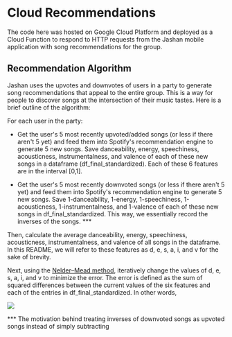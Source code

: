 # Cloud Recommendations

The code here was hosted on Google Cloud Platform and deployed as a Cloud Function to respond to HTTP requests from the Jashan mobile application with song recommendations for the group.

## Recommendation Algorithm

Jashan uses the upvotes and downvotes of users in a party to generate song recommendations that appeal to the entire group. This is a way for people to discover songs at the intersection of their music tastes. Here is a brief outline of the algorithm:

For each user in the party:

- Get the user's  5 most recently upvoted/added songs (or less if there aren't 5 yet) and feed them into Spotify's recommendation engine to generate 5 new songs. Save danceability, energy, speechiness, acousticness, instrumentalness, and valence of each of these new songs in a dataframe (df_final_standardized). Each of these 6 features are in the interval [0,1].
 
 - Get the user's  5 most recently downvoted songs (or less if there aren't 5 yet) and feed them into Spotify's recommendation engine to generate 5 new songs. Save 1-danceability, 1-energy, 1-speechiness, 1-acousticness, 1-instrumentalness, and 1-valence of each of these new songs in df_final_standardized. This way, we essentially record the inverses of the songs. ***
 
Then, calculate the average danceability, energy, speechiness, acousticness, instrumentalness, and valence of all songs in the dataframe. In this README, we will refer to these features as d, e, s, a, i, and v for the sake of brevity.

Next, using the [Nelder–Mead method](https://en.wikipedia.org/wiki/Nelder%E2%80%93Mead_method), iteratively change the values of d, e, s, a, i, and v to minimize the error. The error is defined as the sum of squared differences between the current values of the six features and each of the entries in df_final_standardized. In other words,

<img src="https://render.githubusercontent.com/render/math?math=\text{Error} = \sum_{\text{entry} \in \text{df_final_standardized}}((d_{\text{current}}-d_{\text{entry}})^2)">


*** The motivation behind treating inverses of downvoted songs as upvoted songs instead of simply subtracting
